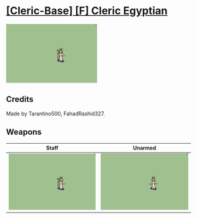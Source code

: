 # [\[Cleric-Base\] \[F\] Cleric Egyptian](./)

<img src="./7.%20Staff/Staff_000.png" alt="[Cleric-Base] [F] Cleric Egyptian standing" />

## Credits

Made by Tarantino500, FahadRashid327.

## Weapons


|Staff |Unarmed |
|  :---: | :---: |
| <img alt="Staff animation" src="./7.%20Staff/Staff.gif" /> | <img alt="Unarmed animation" src="./8.%20Unarmed/Unarmed.gif" /> |
